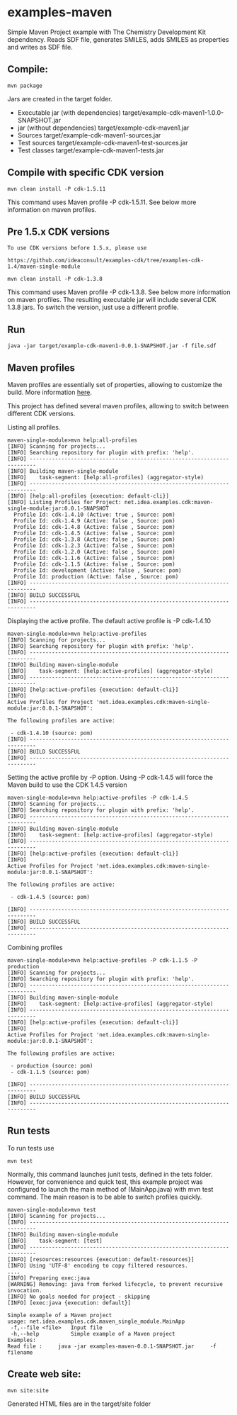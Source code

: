 examples-maven
==============

Simple Maven Project example with The Chemistry Development Kit dependency. Reads SDF file, generates SMILES, adds SMILES as properties and writes as SDF file.

Compile:
--------------

    mvn package

Jars are created in the target folder.

* Executable jar (with dependencies)
        target/example-cdk-maven1-1.0.0-SNAPSHOT.jar
* jar (without dependencies)
        target/example-cdk-maven1.jar
* Sources 
        target/example-cdk-maven1-sources.jar
* Test sources 
        target/example-cdk-maven1-test-sources.jar
* Test classes 
        target/example-cdk-maven1-tests.jar

Compile with specific CDK version
--------------
    mvn clean install -P cdk-1.5.11
    
This command uses Maven profile -P cdk-1.5.11. See below more information on maven profiles.     

Pre 1.5.x CDK versions    
--------------
    To use CDK versions before 1.5.x, please use
    
    https://github.com/ideaconsult/examples-cdk/tree/examples-cdk-1.4/maven-single-module

    mvn clean install -P cdk-1.3.8

This command uses Maven profile -P cdk-1.3.8. See below more information on maven profiles. 
The resulting executable jar will include several CDK 1.3.8 jars. To switch the version, just use a different profile.     

Run 
--------------

    java -jar target/example-cdk-maven1-0.0.1-SNAPSHOT.jar -f file.sdf
    

Maven profiles 
--------------

Maven profiles are essentially set of properties, allowing to customize the build. More information [here](http://maven.apache.org/guides/introduction/introduction-to-profiles.html).  

This project has defined several maven profiles, allowing to switch between different CDK versions. 
	
Listing all profiles. 

    maven-single-module>mvn help:all-profiles
    [INFO] Scanning for projects...
    [INFO] Searching repository for plugin with prefix: 'help'.
    [INFO] ------------------------------------------------------------------------
    [INFO] Building maven-single-module
    [INFO]    task-segment: [help:all-profiles] (aggregator-style)
    [INFO] ------------------------------------------------------------------------
    [INFO] [help:all-profiles {execution: default-cli}]
    [INFO] Listing Profiles for Project: net.idea.examples.cdk:maven-single-module:jar:0.0.1-SNAPSHOT
      Profile Id: cdk-1.4.10 (Active: true , Source: pom)
      Profile Id: cdk-1.4.9 (Active: false , Source: pom)
      Profile Id: cdk-1.4.8 (Active: false , Source: pom)
      Profile Id: cdk-1.4.5 (Active: false , Source: pom)
      Profile Id: cdk-1.3.8 (Active: false , Source: pom)
      Profile Id: cdk-1.2.3 (Active: false , Source: pom)
      Profile Id: cdk-1.2.0 (Active: false , Source: pom)
      Profile Id: cdk-1.1.6 (Active: false , Source: pom)
      Profile Id: cdk-1.1.5 (Active: false , Source: pom)
      Profile Id: development (Active: false , Source: pom)
      Profile Id: production (Active: false , Source: pom)
    [INFO] ------------------------------------------------------------------------
    [INFO] BUILD SUCCESSFUL
    [INFO] ------------------------------------------------------------------------
	    
Displaying the active profile. The default active profile is -P cdk-1.4.10 

       
    maven-single-module>mvn help:active-profiles
    [INFO] Scanning for projects...
    [INFO] Searching repository for plugin with prefix: 'help'.
    [INFO] ------------------------------------------------------------------------
    [INFO] Building maven-single-module
    [INFO]    task-segment: [help:active-profiles] (aggregator-style)
    [INFO] ------------------------------------------------------------------------
    [INFO] [help:active-profiles {execution: default-cli}]
    [INFO]
    Active Profiles for Project 'net.idea.examples.cdk:maven-single-module:jar:0.0.1-SNAPSHOT':
    
    The following profiles are active:
    
     - cdk-1.4.10 (source: pom)	    
    [INFO] ------------------------------------------------------------------------
    [INFO] BUILD SUCCESSFUL
    [INFO] ------------------------------------------------------------------------	 
	
Setting the active profile by -P option. Using -P cdk-1.4.5 will force the Maven build to use the CDK 1.4.5 version

              	    
    maven-single-module>mvn help:active-profiles -P cdk-1.4.5
    [INFO] Scanning for projects...
    [INFO] Searching repository for plugin with prefix: 'help'.
    [INFO] ------------------------------------------------------------------------
    [INFO] Building maven-single-module
    [INFO]    task-segment: [help:active-profiles] (aggregator-style)
    [INFO] ------------------------------------------------------------------------
    [INFO] [help:active-profiles {execution: default-cli}]
    [INFO]
    Active Profiles for Project 'net.idea.examples.cdk:maven-single-module:jar:0.0.1-SNAPSHOT':
    
    The following profiles are active:
    
     - cdk-1.4.5 (source: pom)
    
    [INFO] ------------------------------------------------------------------------
    [INFO] BUILD SUCCESSFUL
    [INFO] ------------------------------------------------------------------------
    
Combining profiles 

    maven-single-module>mvn help:active-profiles -P cdk-1.1.5 -P production
    [INFO] Scanning for projects...
    [INFO] Searching repository for plugin with prefix: 'help'.
    [INFO] ------------------------------------------------------------------------
    [INFO] Building maven-single-module
    [INFO]    task-segment: [help:active-profiles] (aggregator-style)
    [INFO] ------------------------------------------------------------------------
    [INFO] [help:active-profiles {execution: default-cli}]
    [INFO]
    Active Profiles for Project 'net.idea.examples.cdk:maven-single-module:jar:0.0.1-SNAPSHOT':
    
    The following profiles are active:
     
     - production (source: pom)
     - cdk-1.1.5 (source: pom)
    
    [INFO] ------------------------------------------------------------------------
    [INFO] BUILD SUCCESSFUL
    [INFO] ------------------------------------------------------------------------
	
Run tests
--------------
	
To run tests use

    mvn test 

Normally, this command launches junit tests, defined in the tets folder. However, for convenience and quick test, this example project 
was configured to launch the main method of (MainApp.java) with mvn test command. The main reason is to be able to switch profiles quickly.

    maven-single-module>mvn test
    [INFO] Scanning for projects...
    [INFO] ------------------------------------------------------------------------
    [INFO] Building maven-single-module
    [INFO]    task-segment: [test]
    [INFO] ------------------------------------------------------------------------
    [INFO] [resources:resources {execution: default-resources}]
    [INFO] Using 'UTF-8' encoding to copy filtered resources.
    ....
    [INFO] Preparing exec:java
    [WARNING] Removing: java from forked lifecycle, to prevent recursive invocation.
    [INFO] No goals needed for project - skipping
    [INFO] [exec:java {execution: default}]

	Simple example of a Maven project
	usage: net.idea.examples.cdk.maven_single_module.MainApp
	 -f,--file <file>   Input file
	 -h,--help          Simple example of a Maven project
	Examples:
	Read file :     java -jar examples-maven-0.0.1-SNAPSHOT.jar     -f filename
	
Create web site:
--------------

    mvn site:site 

Generated HTML files are in the target/site folder
